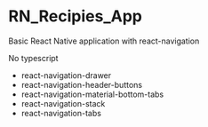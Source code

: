 # RN_Recipies_App

Basic React Native application with react-navigation

No typescript

* react-navigation-drawer
* react-navigation-header-buttons
* react-navigation-material-bottom-tabs
* react-navigation-stack
* react-navigation-tabs
